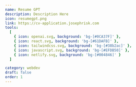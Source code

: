 ```yaml
---
name: Resume GPT
description: Description Here
icon: resumegpt.png
link: https://cv-application.josephrisk.com
tools:
  [
    { icon: openai.svg, background: 'bg-[#0CA37F]' },
    { icon: react.svg, background: 'bg-[#61DAFB]' },
    { icon: tailwindcss.svg, background: 'bg-[#38b2ac]' },
    { icon: javascript.svg, background: 'bg-[#EFDB50]' },
    { icon: netlify.svg, background: 'bg-[#004846]' }
  ]

category: webdev
draft: false
order: 1
---
```

